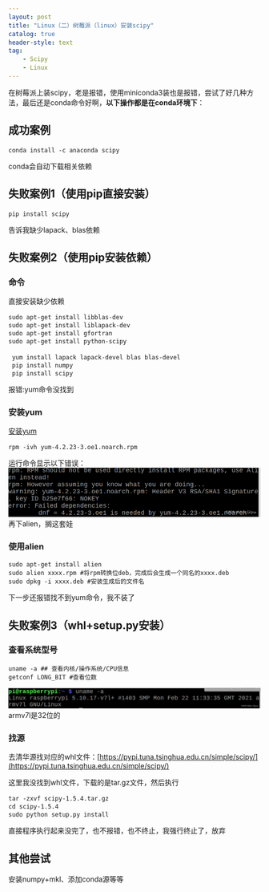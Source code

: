```yaml
---
layout: post
title: "Linux（二）树莓派（linux）安装scipy"
catalog: true
header-style: text
tag:
    - Scipy
    - Linux
---
```

在树莓派上装scipy，老是报错，使用miniconda3装也是报错，尝试了好几种方法，最后还是conda命令好啊，**以下操作都是在conda环境下**：
## 成功案例
```linux
conda install -c anaconda scipy
```
conda会自动下载相关依赖
## 失败案例1（使用pip直接安装）
```linux
pip install scipy
```
告诉我缺少lapack、blas依赖
## 失败案例2（使用pip安装依赖）
### 命令
直接安装缺少依赖
```linux
sudo apt-get install libblas-dev
sudo apt-get install liblapack-dev
sudo apt-get install gfortran
sudo apt-get install python-scipy

 yum install lapack lapack-devel blas blas-devel
 pip install numpy
 pip install scipy
```
报错:yum命令没找到
### 安装yum
[安装yum](https://blog.csdn.net/u011322112/article/details/115365096)
```linux
rpm -ivh yum-4.2.23-3.oe1.noarch.rpm
```
运行命令显示以下错误：
![报错](/img/树莓派安装scipy/报错.png)
再下alien，搁这套娃
### 使用alien
```linux
sudo apt-get install alien
sudo alien xxxx.rpm #将rpm转换位deb，完成后会生成一个同名的xxxx.deb
sudo dpkg -i xxxx.deb #安装生成后的文件名
```
下一步还报错找不到yum命令，我不装了

## 失败案例3（whl+setup.py安装）
### 查看系统型号

```linux
uname -a ## 查看内核/操作系统/CPU信息 
getconf LONG_BIT #查看位数
```
![系统型号](/img/树莓派安装scipy/系统型号.png)
armv7l是32位的
### 找源
去清华源找对应的whl文件：[https://pypi.tuna.tsinghua.edu.cn/simple/scipy/](https://pypi.tuna.tsinghua.edu.cn/simple/scipy/)

这里我没找到whl文件，下载的是tar.gz文件，然后执行
```linux
tar -zxvf scipy-1.5.4.tar.gz
cd scipy-1.5.4
sudo python setup.py install
```
直接程序执行起来没完了，也不报错，也不终止，我强行终止了，放弃

## 其他尝试
安装numpy+mkl、添加conda源等等